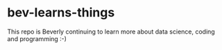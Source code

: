 # bev-learns-things
This repo is Beverly continuing to learn more about data science, coding and programming :-) 
